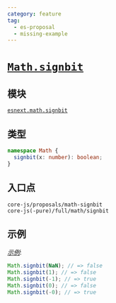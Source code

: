 ```yaml
---
category: feature
tag:
  - es-proposal
  - missing-example
---
```


# [`Math.signbit`](https://github.com/tc39/proposal-Math.signbit)

## 模块

[`esnext.math.signbit`](https://github.com/zloirock/core-js/blob/master/packages/core-js/modules/esnext.math.signbit.js)

## 类型

```ts
namespace Math {
  signbit(x: number): boolean;
}
```

## 入口点

```
core-js/proposals/math-signbit
core-js(-pure)/full/math/signbit
```

## 示例

[_示例_](https://goo.gl/rPWbzZ):

```js
Math.signbit(NaN); // => false
Math.signbit(1); // => false
Math.signbit(-1); // => true
Math.signbit(0); // => false
Math.signbit(-0); // => true
```
